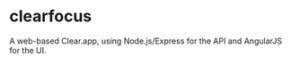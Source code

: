 clearfocus
==========

A web-based Clear.app, using Node.js/Express for the API and AngularJS for the UI.

